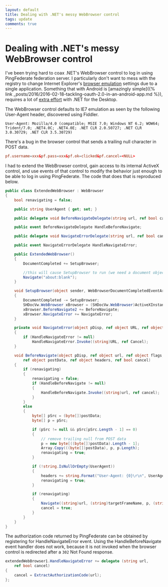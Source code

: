 ```yaml
---
layout: default
title: Dealing with .NET's messy WebBrowser control
tags: update
comments: true
---
```

# Dealing with .NET's messy WebBrowser control

I've been trying hard to coax .NET's WebBrowser control to log in using PingFederate federation server. I particularly don't want to mess with the registry to change Internet Explorer's [browser emulation](https://msdn.microsoft.com/en-us/library/ee330730.aspx) settings due to a single application. Something that with Android is [amazingly simple]({% link _posts/2016/2016-02-18-tackling-oauth-2.0-in-an-android-app.md %}), requires a lot of [extra effort](http://stackoverflow.com/a/937636/1750924) with .NET for the Desktop.

The WebBrowser control defaults to IE7 emulation as seen by the following User-Agent header, discovered using Fiddler.

```text
User-Agent: Mozilla/4.0 (compatible; MSIE 7.0; Windows NT 6.2; WOW64; Trident/7.0; .NET4.0C; .NET4.0E; .NET CLR 2.0.50727; .NET CLR 3.0.30729; .NET CLR 3.5.30729)
```

There's a bug in the browser control that sends a trailing null character in POST data.

```conf
pf.username=xxx&pf.pass=xxx&pf.ok=clicked&pf.cancel=<NULL>
```

I had to extend the WebBrowser control, gain access to its internal ActiveX control, and use events of that control to modify the behavior just enough to be able to log in using PingFederate. The code that does that is reproduced below.

```c#
public class ExtendedWebBrowser : WebBrowser
{
    bool renavigating = false;

    public string UserAgent { get; set; }

    public delegate void BeforeNavigateDelegate(string url, ref bool cancel);

    public event BeforeNavigateDelegate HandleBeforeNavigate;

    public delegate void NavigateErrorDelegate(string url, ref bool cancel);

    public event NavigateErrorDelegate HandleNavigateError;

    public ExtendedWebBrowser()
    {
        DocumentCompleted += SetupBrowser;

        //this will cause SetupBrowser to run (we need a document object)
        Navigate("about:blank");
    }

    void SetupBrowser(object sender, WebBrowserDocumentCompletedEventArgs e)
    {
        DocumentCompleted -= SetupBrowser;
        SHDocVw.WebBrowser xBrowser = (SHDocVw.WebBrowser)ActiveXInstance;
        xBrowser.BeforeNavigate2 += BeforeNavigate;
        xBrowser.NavigateError += NavigateError;
    }

    private void NavigateError(object pDisp, ref object URL, ref object Frame, ref object StatusCode, ref bool Cancel)
    {
        if (HandleNavigateError != null)
            HandleNavigateError.Invoke((string)URL, ref Cancel);
    }

    void BeforeNavigate(object pDisp, ref object url, ref object flags, ref object targetFrameName,
        ref object postData, ref object headers, ref bool cancel)
    {
        if (renavigating)
        {
            renavigating = false;
            if (HandleBeforeNavigate != null)
            {
                HandleBeforeNavigate.Invoke((string)url, ref cancel);
            }
        }
        else
        {
            byte[] pSrc = (byte[])postData;
            byte[] p = pSrc;

            if (pSrc != null && pSrc[pSrc.Length - 1] == 0)
            {
                // remove trailing null from POST data
                p = new byte[((byte[])postData).Length - 1];
                Array.Copy(((byte[])postData), p, p.Length);
                renavigating = true;
            }

            if (!string.IsNullOrEmpty(UserAgent))
            {
                headers += string.Format("User-Agent: {0}\r\n", UserAgent);
                renavigating = true;
            }

            if (renavigating)
            {
                Navigate((string)url, (string)targetFrameName, p, (string)headers);
                cancel = true;
            }
        }
    }
}
```

The authorization code returned by PingFederate can be obtained by registering for HandleNavigateError event. Using the HandleBeforeNavigate event handler does not work, because it is not invoked when the browser control is redirected after a `302` Not Found response.

```c#
extendedWebBrowser1.HandleNavigateError += delegate (string url,
    ref bool cancel)
{
    cancel = ExtractAuthorizationCode(url);
};
```
